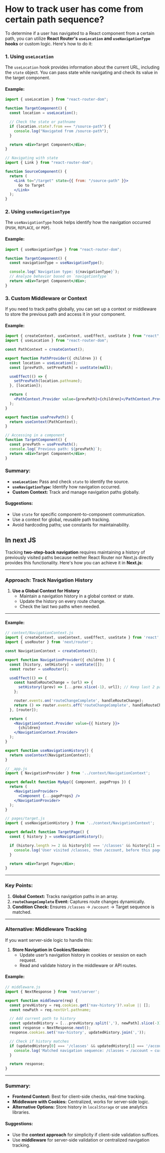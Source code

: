 # How to track user has come from certain path sequence?
To determine if a user has navigated to a React component from a certain path, you can utilize **React Router's `useLocation` and `useNavigationType` hooks** or custom logic. Here's how to do it:

### 1. **Using `useLocation`**

The `useLocation` hook provides information about the current URL, including the `state` object. You can pass state while navigating and check its value in the target component.

#### Example:

```jsx
import { useLocation } from "react-router-dom";

function TargetComponent() {
  const location = useLocation();

  // Check the state or pathname
  if (location.state?.from === "/source-path") {
    console.log("Navigated from /source-path");
  }

  return <div>Target Component</div>;
}

// Navigating with state
import { Link } from "react-router-dom";

function SourceComponent() {
  return (
    <Link to="/target" state={{ from: "/source-path" }}>
      Go to Target
    </Link>
  );
}
```

### 2. **Using `useNavigationType`**

The `useNavigationType` hook helps identify how the navigation occurred (`PUSH`, `REPLACE`, or `POP`).

#### Example:

```jsx
import { useNavigationType } from "react-router-dom";

function TargetComponent() {
  const navigationType = useNavigationType();

  console.log(`Navigation type: ${navigationType}`);
  // Analyze behavior based on `navigationType`
  return <div>Target Component</div>;
}
```

### 3. **Custom Middleware or Context**

If you need to track paths globally, you can set up a context or middleware to store the previous path and access it in your component.

#### Example:

```jsx
import { createContext, useContext, useEffect, useState } from "react";
import { useLocation } from "react-router-dom";

const PathContext = createContext();

export function PathProvider({ children }) {
  const location = useLocation();
  const [prevPath, setPrevPath] = useState(null);

  useEffect(() => {
    setPrevPath(location.pathname);
  }, [location]);

  return (
    <PathContext.Provider value={prevPath}>{children}</PathContext.Provider>
  );
}

export function usePrevPath() {
  return useContext(PathContext);
}

// Accessing in a component
function TargetComponent() {
  const prevPath = usePrevPath();
  console.log(`Previous path: ${prevPath}`);
  return <div>Target Component</div>;
}
```

### Summary:

- **`useLocation`:** Pass and check `state` to identify the source.
- **`useNavigationType`:** Identify how navigation occurred.
- **Custom Context:** Track and manage navigation paths globally.

#### Suggestions:

- Use `state` for specific component-to-component communication.
- Use a context for global, reusable path tracking.
- Avoid hardcoding paths; use constants for maintainability.

## In next JS
Tracking **two-step-back navigation** requires maintaining a history of previously visited paths because neither React Router nor Next.js directly provides this functionality. Here's how you can achieve it in **Next.js**:

---

### Approach: Track Navigation History

1. **Use a Global Context for History**
    - Maintain a navigation history in a global context or state.
    - Update the history on every route change.
    - Check the last two paths when needed.

---

#### Example:

```jsx
// context/NavigationContext.js
import { createContext, useContext, useEffect, useState } from 'react';
import { useRouter } from 'next/router';

const NavigationContext = createContext();

export function NavigationProvider({ children }) {
  const [history, setHistory] = useState([]);
  const router = useRouter();

  useEffect(() => {
    const handleRouteChange = (url) => {
      setHistory((prev) => [...prev.slice(-1), url]); // Keep last 2 paths
    };

    router.events.on('routeChangeComplete', handleRouteChange);
    return () => router.events.off('routeChangeComplete', handleRouteChange);
  }, [router]);

  return (
    <NavigationContext.Provider value={{ history }}>
      {children}
    </NavigationContext.Provider>
  );
}

export function useNavigationHistory() {
  return useContext(NavigationContext);
}

// _app.js
import { NavigationProvider } from '../context/NavigationContext';

export default function MyApp({ Component, pageProps }) {
  return (
    <NavigationProvider>
      <Component {...pageProps} />
    </NavigationProvider>
  );
}

// pages/target.js
import { useNavigationHistory } from '../context/NavigationContext';

export default function TargetPage() {
  const { history } = useNavigationHistory();

  if (history.length >= 2 && history[0] === '/classes' && history[1] === '/account') {
    console.log('User visited /classes, then /account, before this page.');
  }

  return <div>Target Page</div>;
}
```

---

### Key Points:

1. **Global Context:** Tracks navigation paths in an array.
2. **`routeChangeComplete` Event:** Captures route changes dynamically.
3. **Condition Check:** Ensures `/classes` → `/account` → Target sequence is matched.

---

### Alternative: Middleware Tracking

If you want server-side logic to handle this:

1. **Store Navigation in Cookies/Session:**
    - Update user’s navigation history in cookies or session on each request.
    - Read and validate history in the middleware or API routes.

#### Example:

```javascript
// middleware.js
import { NextResponse } from 'next/server';

export function middleware(req) {
  const prevHistory = req.cookies.get('nav-history')?.value || [];
  const newPath = req.nextUrl.pathname;

  // Add current path to history
  const updatedHistory = [...prevHistory.split(','), newPath].slice(-3);
  const response = NextResponse.next();
  response.cookies.set('nav-history', updatedHistory.join(','));

  // Check if history matches
  if (updatedHistory[0] === '/classes' && updatedHistory[1] === '/account') {
    console.log('Matched navigation sequence: /classes → /account → current');
  }

  return response;
}
```

---

### Summary:

- **Frontend Context:** Best for client-side checks, real-time tracking.
- **Middleware with Cookies:** Centralized, works for server-side logic.
- **Alternative Options:** Store history in `localStorage` or use analytics libraries.

#### Suggestions:

- Use the **context approach** for simplicity if client-side validation suffices.
- Use **middleware** for server-side validation or centralized navigation tracking.